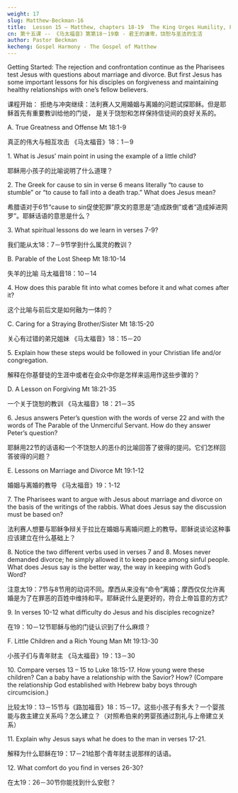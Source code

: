 ```yaml
---
weight: 17
slug: Matthew-Beckman-16
title:  Lesson 15 – Matthew, chapters 18-19  The King Urges Humility, Forgiveness, and Godly Living
cn: 第十五课 -- 《马太福音》第第18－19章 - 君王的谦卑，饶恕与圣洁的生活
author: Pastor Beckman
kecheng: Gospel Harmony - The Gospel of Matthew
---
```




Getting Started: The rejection and confrontation continue as the Pharisees test Jesus with questions about marriage and divorce. But first Jesus has some important lessons for his disciples on forgiveness and maintaining healthy relationships with one’s fellow believers.

课程开始： 拒绝与冲突继续：法利赛人又用婚姻与离婚的问题试探耶稣。但是耶稣首先有重要教训给他的门徒， 是关于饶恕和怎样保持信徒间的良好关系的。

A. True Greatness and Offense   Mt 18:1-9

真正的伟大与相互攻击                  《马太福音》18：1－9

1\.   What is Jesus’ main point in using the example of a little child?

耶稣用小孩子的比喻说明了什么道理？



2\.   The Greek for cause to sin in verse 6 means literally “to cause to stumble” or “to cause to fall into a death trap.” What does Jesus mean?

希腊语对于6节“cause to sin促使犯罪”原文的意思是“造成跌倒”或者“造成掉进网罗”。耶稣话语的意思是什么？



3\.   What spiritual lessons do we learn in verses 7-9?

我们能从太18：7－9节学到什么属灵的教训？



B. Parable of the Lost Sheep Mt 18:10-14

失羊的比喻                         马太福音18：10－14

4\.   How does this parable fit into what comes before it and what comes after it?

这个比喻与前后文是如何融为一体的？




C. Caring for a Straying Brother/Sister Mt 18:15-20

关心有过错的弟兄姐妹             《马太福音》18：15－20

5\.   Explain how these steps would be followed in your Christian life and/or congregation.

解释在你基督徒的生涯中或者在会众中你是怎样来运用作这些步骤的？



D. A Lesson on Forgiving Mt 18:21-35

一个关于饶恕的教训     《马太福音》18：21－35

6\.   Jesus answers Peter’s question with the words of verse 22 and with the words of The Parable of the Unmerciful Servant. How do they answer Peter’s question?

耶稣用22节的话语和一个不饶恕人的恶仆的比喻回答了彼得的提问。它们怎样回答彼得的问题？


E. Lessons on Marriage and Divorce Mt 19:1-12

婚姻与离婚的教导                         《马太福音》19：1-12

7\.   The Pharisees want to argue with Jesus about marriage and divorce on the basis of the writings of the rabbis. What does Jesus say the discussion must be based on?

法利赛人想要与耶稣争辩关于拉比在婚姻与离婚问题上的教导。耶稣说谈论这种事应该建立在什么基础上？


8\.   Notice the two different verbs used in verses 7 and 8. Moses never demanded divorce; he simply allowed it to keep peace among sinful people. What does Jesus say is the better way, the way in keeping with God’s Word?

注意太19：7节与8节用的动词不同。摩西从来没有“命令”离婚；摩西仅仅允许离婚是为了在罪恶的百姓中维持和平。耶稣说什么是更好的，符合上帝旨意的方式?


9\.   In verses 10-12 what difficulty do Jesus and his disciples recognize?

在19：10－12节耶稣与他的门徒认识到了什么麻烦？



F. Little Children and a Rich Young Man Mt 19:13-30

小孩子们与青年财主                                《马太福音》19：13－30

10\. Compare verses 13 – 15 to Luke 18:15-17. How young were these children? Can a baby have a relationship with the Savior? How? (Compare the relationship God established with Hebrew baby boys through circumcision.)

比较太19：13－15节与《路加福音》18：15－17。这些小孩子有多大？一个婴孩能与救主建立关系吗？怎么建立？（对照希伯来的男婴孩通过割礼与上帝建立关系）

11\. Explain why Jesus says what he does to the man in verses 17-21.

解释为什么耶稣在19：17－21给那个青年财主说那样的话语。




12\. What comfort do you find in verses 26-30?

在太19：26－30节你能找到什么安慰？
